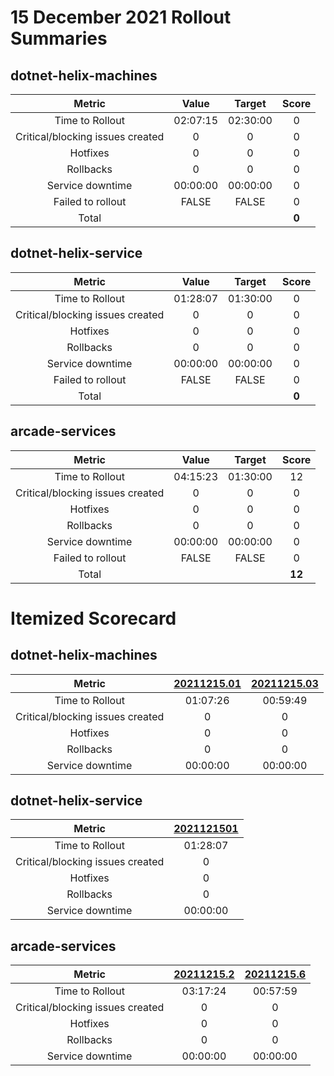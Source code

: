 # 15 December 2021 Rollout Summaries

## dotnet-helix-machines

|              Metric              |   Value  |  Target  |   Score   |
|:--------------------------------:|:--------:|:--------:|:---------:|
| Time to Rollout                  | 02:07:15 | 02:30:00 |     0     |
| Critical/blocking issues created |     0    |    0     |     0     |
| Hotfixes                         |     0    |    0     |     0     |
| Rollbacks                        |     0    |    0     |     0     |
| Service downtime                 | 00:00:00 | 00:00:00 |     0     |
| Failed to rollout                |   FALSE  |   FALSE  |     0     |
| Total                            |          |          |   **0**   |


## dotnet-helix-service

|              Metric              |   Value  |  Target  |   Score   |
|:--------------------------------:|:--------:|:--------:|:---------:|
| Time to Rollout                  | 01:28:07 | 01:30:00 |     0     |
| Critical/blocking issues created |     0    |    0     |     0     |
| Hotfixes                         |     0    |    0     |     0     |
| Rollbacks                        |     0    |    0     |     0     |
| Service downtime                 | 00:00:00 | 00:00:00 |     0     |
| Failed to rollout                |   FALSE  |   FALSE  |     0     |
| Total                            |          |          |   **0**   |


## arcade-services

|              Metric              |   Value  |  Target  |   Score   |
|:--------------------------------:|:--------:|:--------:|:---------:|
| Time to Rollout                  | 04:15:23 | 01:30:00 |     12     |
| Critical/blocking issues created |     0    |    0     |     0     |
| Hotfixes                         |     0    |    0     |     0     |
| Rollbacks                        |     0    |    0     |     0     |
| Service downtime                 | 00:00:00 | 00:00:00 |     0     |
| Failed to rollout                |   FALSE  |   FALSE  |     0     |
| Total                            |          |          |   **12**   |


# Itemized Scorecard

## dotnet-helix-machines

| Metric | [20211215.01](https://dev.azure.com/dnceng/7ea9116e-9fac-403d-b258-b31fcf1bb293/_build/results?buildId=1514705) | [20211215.03](https://dev.azure.com/dnceng/7ea9116e-9fac-403d-b258-b31fcf1bb293/_build/results?buildId=1514798) |
|:-----:|:-----:|:-----:|
| Time to Rollout | 01:07:26 | 00:59:49 |
| Critical/blocking issues created | 0 | 0 |
| Hotfixes | 0 | 0 |
| Rollbacks | 0 | 0 |
| Service downtime | 00:00:00 | 00:00:00 |


## dotnet-helix-service

| Metric | [2021121501](https://dev.azure.com/dnceng/7ea9116e-9fac-403d-b258-b31fcf1bb293/_build/results?buildId=1514848) |
|:-----:|:-----:|
| Time to Rollout | 01:28:07 |
| Critical/blocking issues created | 0 |
| Hotfixes | 0 |
| Rollbacks | 0 |
| Service downtime | 00:00:00 |


## arcade-services

| Metric | [20211215.2](https://dev.azure.com/dnceng/7ea9116e-9fac-403d-b258-b31fcf1bb293/_build/results?buildId=1514843) | [20211215.6](https://dev.azure.com/dnceng/7ea9116e-9fac-403d-b258-b31fcf1bb293/_build/results?buildId=1515397) |
|:-----:|:-----:|:-----:|
| Time to Rollout | 03:17:24 | 00:57:59 |
| Critical/blocking issues created | 0 | 0 |
| Hotfixes | 0 | 0 |
| Rollbacks | 0 | 0 |
| Service downtime | 00:00:00 | 00:00:00 |

